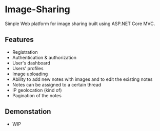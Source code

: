 # Image-Sharing
Simple Web platform for image sharing built using ASP.NET Core MVC.
## Features
* Registration
* Authentication & authorization
* User's dashboard
* Users' profiles
* Image uploading
* Ability to add new notes with images and to edit the existing notes
* Notes can be assigned to a certain thread
* IP geolocation (kind of)
* Pagination of the notes
## Demonstation
* WIP
